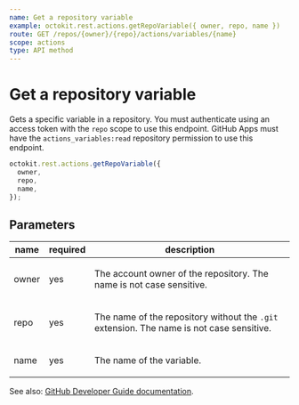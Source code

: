 ```yaml
---
name: Get a repository variable
example: octokit.rest.actions.getRepoVariable({ owner, repo, name })
route: GET /repos/{owner}/{repo}/actions/variables/{name}
scope: actions
type: API method
---
```


# Get a repository variable

Gets a specific variable in a repository. You must authenticate using an access token with the `repo` scope to use this endpoint. GitHub Apps must have the `actions_variables:read` repository permission to use this endpoint.

```js
octokit.rest.actions.getRepoVariable({
  owner,
  repo,
  name,
});
```

## Parameters

<table>
  <thead>
    <tr>
      <th>name</th>
      <th>required</th>
      <th>description</th>
    </tr>
  </thead>
  <tbody>
    <tr><td>owner</td><td>yes</td><td>

The account owner of the repository. The name is not case sensitive.

</td></tr>
<tr><td>repo</td><td>yes</td><td>

The name of the repository without the `.git` extension. The name is not case sensitive.

</td></tr>
<tr><td>name</td><td>yes</td><td>

The name of the variable.

</td></tr>
  </tbody>
</table>

See also: [GitHub Developer Guide documentation](https://docs.github.com/rest/actions/variables#get-a-repository-variable).
